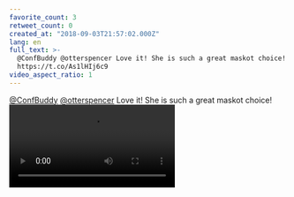 ```yaml
---
favorite_count: 3
retweet_count: 0
created_at: "2018-09-03T21:57:02.000Z"
lang: en
full_text: >-
  @ConfBuddy @otterspencer Love it! She is such a great maskot choice!
  https://t.co/As1lHIj6c9
video_aspect_ratio: 1
---
```


[@ConfBuddy](https://twitter.com/ConfBuddy)
[@otterspencer](https://twitter.com/otterspencer) Love it! She is such a great
maskot choice!
![Embedded Video](https://twitter-media-coderbyheart.s3.eu-north-1.amazonaws.com/1036734842342391809-DmM41WyW4AALHlX.mp4)
